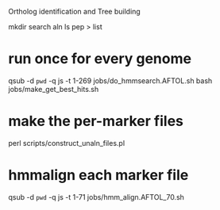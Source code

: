 Ortholog identification and Tree building

mkdir search aln
ls pep > list
# run once for every genome
qsub -d `pwd` -q js -t 1-269 jobs/do_hmmsearch.AFTOL.sh
bash jobs/make_get_best_hits.sh

# make the per-marker files
perl scripts/construct_unaln_files.pl

# hmmalign each marker file
qsub -d `pwd` -q js -t 1-71 jobs/hmm_align.AFTOL_70.sh

